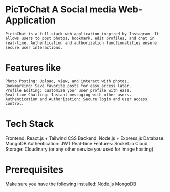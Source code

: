 # PicToChat  A Social media Web-Application
    PictoChat is a full-stack web application inspired by Instagram. It allows users to post photos, bookmark, edit profiles, and chat in real-time. Authentication and authorization functionalities ensure secure user interactions. 
# Features like
    Photo Posting: Upload, view, and interact with photos.
    Bookmarking: Save favorite posts for easy access later.
    Profile Editing: Customize your user profile with ease.
    Real-time Chatting: Instant messaging with other users.
    Authentication and Authorization: Secure login and user access control.

# Tech Stack

Frontend: React.js + Tailwind CSS
Backend: Node.js + Express.js
Database: MongoDB
Authentication: JWT
Real-time Features: Socket.io
Cloud Storage: Cloudinary (or any other service you used for image hosting)

# Prerequisites
Make sure you have the following installed:
Node.js
MongoDB